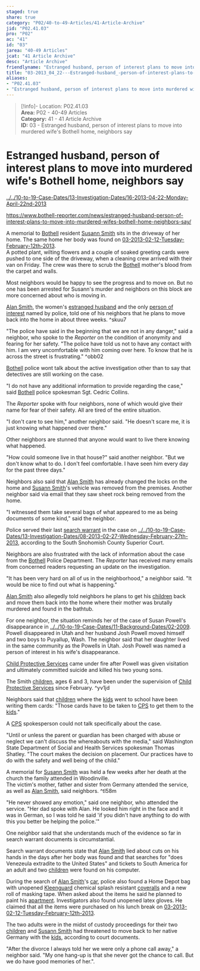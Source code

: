```yaml
---  
staged: true  
share: true  
category: "P02/40-to-49-Articles/41-Article-Archive"  
jid: "P02.41.03"  
pro: "P02"  
ac: "41"  
id: "03"  
jarea: "40-49 Articles"  
jcat: "41 Article Archive"  
desc: "Article Archive"  
friendlyname: "Estranged husband, person of interest plans to move into murdered wife's Bothell home, neighbors say"  
title: "03-2013_04_22---Estranged-husband_-person-of-interest-plans-to-move-into-murdered-wife’s-Bothell-home_-neighbors-say"  
aliases:   
- "P02.41.03"  
- "Estranged husband, person of interest plans to move into murdered wife's Bothell home, neighbors say"  
---  
```

>[!info]- Location: P02.41.03  
>**Area:** P02 - 40-49 Articles  
>**Category:** 41 - 41 Article Archive  
>**ID:** 03 - Estranged husband, person of interest plans to move into murdered wife's Bothell home, neighbors say  
  
# Estranged husband, person of interest plans to move into murdered wife's Bothell home, neighbors say  
  
  
[../../10-to-19-Case-Dates/13-Investigation-Dates/16-2013-04-22-Monday-April-22nd-2013](../../10-to-19-Case-Dates/13-Investigation-Dates/16-2013-04-22-Monday-April-22nd-2013.md#)  
  
<https://www.bothell-reporter.com/news/estranged-husband-person-of-interest-plans-to-move-into-murdered-wifes-bothell-home-neighbors-say/>  
  
A memorial to [Bothell](../../50-to-59-Investigation/52-Key-Locations/05-Bothell.md#) resident [Susann Smith](../../70-to-79-People/71-Victims/02-Susann-Smith.md#) sits in the driveway of her home. The same home her body was found on [03-2013-02-12-Tuesday-February-12th-2013](../../10-to-19-Case-Dates/12-Crime-Dates/03-2013-02-12-Tuesday-February-12th-2013.md#).    
A potted plant, wilting flowers and a couple of soaked greeting cards were pushed to one side of the driveway, when a cleaning crew arrived with their van on Friday. The crew was there to scrub the [Bothell](../../50-to-59-Investigation/52-Key-Locations/05-Bothell.md#) mother's blood from the carpet and walls.  
  
Most neighbors would be happy to see the progress and to move on. But no one has been arrested for Susann's murder and neighbors on this block are more concerned about who is moving in.  
  
[Alan Smith](../../70-to-79-People/72-Suspects-and-People-of-Interest/02-Alan-Smith.md#), the women's [estranged husband](http://www.bothell-reporter.com/news/193629971.html "estranged husband") and the only [person of interest](http://www.bothell-reporter.com/news/192594241.html "person of interest") named by police, told one of his neighbors that he plans to move back into the home in about three weeks. ^skuu7  
  
"The police have said in the beginning that we are not in any danger," said a neighbor, who spoke to the _Reporter_ on the condition of anonymity and fearing for her safety. "The police have told us not to have any contact with him. I am very uncomfortable with him coming over here. To know that he is across the street is frustrating." ^obb02  
  
[Bothell](../../50-to-59-Investigation/52-Key-Locations/05-Bothell.md#) police wont talk about the active investigation other than to say that detectives are still working on the case.  
  
"I do not have any additional information to provide regarding the case," said [Bothell](../../50-to-59-Investigation/52-Key-Locations/05-Bothell.md#) police spokesman Sgt. Cedric Collins.  
  
The _Reporter_ spoke with four neighbors, none of which would give their name for fear of their safety. All are tired of the entire situation.  
  
"I don't care to see him," another neighbor said. "He doesn't scare me, it is just knowing what happened over there."  
  
Other neighbors are stunned that anyone would want to live there knowing what happened.  
  
"How could someone live in that house?" said another neighbor. "But we don't know what to do. I don't feel comfortable. I have seen him every day for the past three days."  
  
Neighbors also said that [Alan Smith](../../70-to-79-People/72-Suspects-and-People-of-Interest/02-Alan-Smith.md#) has already changed the locks on the home and [Susann Smith](../../70-to-79-People/71-Victims/02-Susann-Smith.md#.md#)'s vehicle was removed from the premises. Another neighbor said via email that they saw sheet rock being removed from the home.  
  
"I witnessed them take several bags of what appeared to me as being documents of some kind," said the neighbor.  
  
Police served their last [search warrant](http://www.bothell-reporter.com/news/194405941.html "search warrant") in the case on [../../10-to-19-Case-Dates/13-Investigation-Dates/08-2013-02-27-Wednesday-February-27th-2013](../../10-to-19-Case-Dates/13-Investigation-Dates/08-2013-02-27-Wednesday-February-27th-2013.md#), according to the South Snohomish County Superior Court.  
  
Neighbors are also frustrated with the lack of information about the case from the [Bothell](../../50-to-59-Investigation/52-Key-Locations/05-Bothell.md#) Police Department. The _Reporter_ has received many emails from concerned readers requesting an update on the investigation.  
  
"It has been very hard on all of us in the neighborhood," a neighbor said. "It would be nice to find out what is happening."  
  
[Alan Smith](../../70-to-79-People/72-Suspects-and-People-of-Interest/02-Alan-Smith.md#) also allegedly told neighbors he plans to get his [children](../../70-to-79-People/73-Family-and-Friends/08-Children.md#) back and move them back into the home where their mother was brutally murdered and found in the bathtub.  
  
For one neighbor, the situation reminds her of the case of Susan Powell's disappearance in [../../10-to-19-Case-Dates/11-Background-Dates/02-2009](../../10-to-19-Case-Dates/11-Background-Dates/02-2009.md#). Powell disappeared in Utah and her husband Josh Powell moved himself and two boys to Puyallup, Wash. The neighbor said that her daughter lived in the same community as the Powells in Utah. Josh Powell was named a person of interest in his wife's disappearance.  
  
[Child Protective Services](../../70-to-79-People/75-Police-and-Detectives/08-CPS.md#) came under fire after Powell was given visitation and ultimately committed suicide and killed his two young sons.  
  
The Smith [children](../../70-to-79-People/73-Family-and-Friends/08-Children.md#.md#), ages 6 and 3, have been under the supervision of [Child Protective Services](../../70-to-79-People/75-Police-and-Detectives/08-CPS.md#) since February. ^yv1jd  
  
Neighbors said that [children](../../70-to-79-People/73-Family-and-Friends/08-Children.md#.md#) where the [kids](../../70-to-79-People/73-Family-and-Friends/08-Children.md#) went to school have been writing them cards: "Those cards have to be taken to [CPS](../../70-to-79-People/75-Police-and-Detectives/08-CPS.md#.md#.md#) to get them to the [kids](../../70-to-79-People/73-Family-and-Friends/08-Children.md#)."  
  
A [CPS](../../70-to-79-People/75-Police-and-Detectives/08-CPS.md#.md#.md#.md#) spokesperson could not talk specifically about the case.  
  
"Until or unless the parent or guardian has been charged with abuse or neglect we can't discuss the whereabouts with the media," said Washington State Department of Social and Health Services spokesman Thomas Shatley. "The court makes the decision on placement. Our practices have to do with the safety and well being of the child."  
  
A memorial for [Susann Smith](../../70-to-79-People/71-Victims/02-Susann-Smith.md#.md#.md#) was held a few weeks after her death at the church the family attended in Woodinville.    
The victim's mother, father and sister from Germany attended the service, as well as [Alan Smith](../../70-to-79-People/72-Suspects-and-People-of-Interest/02-Alan-Smith.md#), said neighbors. ^tl58m  
  
"He never showed any emotion," said one neighbor, who attended the service. "Her dad spoke with Alan. He looked him right in the face and it was in German, so I was told he said 'if you didn't have anything to do with this you better be helping the police.'"  
  
One neighbor said that she understands much of the evidence so far in search warrant documents is circumstantial.  
  
Search warrant documents state that [Alan Smith](../../70-to-79-People/72-Suspects-and-People-of-Interest/02-Alan-Smith.md#) lied about cuts on his hands in the days after her body was found and that searches for "does Venezeula extradite to the United States" and tickets to South America for an adult and two [children](../../70-to-79-People/73-Family-and-Friends/08-Children.md#.md#) were found on his computer.  
  
During the search of [Alan Smith](../../70-to-79-People/72-Suspects-and-People-of-Interest/02-Alan-Smith.md#)'s [car](../../60-to-69-Evidence/63-Physical/05-Car.md#), police also found a Home Depot bag with unopened [Kleenguard](../../60-to-69-Evidence/63-Physical/03-Kleenguard.md#) chemical splash resistant [coveralls](../../60-to-69-Evidence/63-Physical/03-Kleenguard.md#) and a new roll of masking tape. When asked about the items he said he planned to paint his [apartment](../../50-to-59-Investigation/52-Key-Locations/06-Apartment.md#). Investigators also found unopened latex gloves. He claimed that all the items were purchased on his lunch break on [03-2013-02-12-Tuesday-February-12th-2013](../../10-to-19-Case-Dates/12-Crime-Dates/03-2013-02-12-Tuesday-February-12th-2013.md#.md#).  
  
The two adults were in the midst of custody proceedings for their two [children](../../70-to-79-People/73-Family-and-Friends/08-Children.md#.md#) and [Susann Smith](../../70-to-79-People/71-Victims/02-Susann-Smith.md#.md#.md#) had threatened to move back to her native Germany with the [kids](../../70-to-79-People/73-Family-and-Friends/08-Children.md#.md#), according to court documents.  
  
"After the divorce I always told her we were only a phone call away," a neighbor said. "My one hang-up is that she never got the chance to call. But we do have good memories of her.".  
